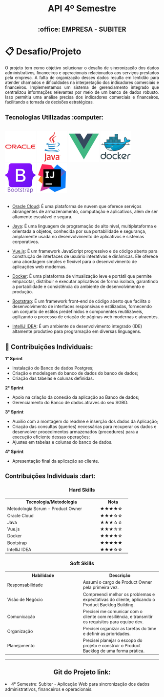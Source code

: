 <html>
<body>
 <h1 align="center"> API 4º Semestre</h1>
 <h1 align="center"> 
 <h2 align="center">:office: EMPRESA - SUBITER</h2>
 
# :clipboard: Desafio/Projeto
  

  <p align="justify" style="font-family:roboto;"> O projeto tem como objetivo solucionar o desafio de sincronização dos dados administrativos, financeiros e operacionais relacionados aos serviços prestados pela empresa. A falta de organização desses dados resulta em lentidão para atender chamados e dificuldades na interpretação dos indicadores comerciais e financeiros. Implementamos um sistema de gerenciamento integrado que centralizou informações relevantes por meio de um banco de dados robusto. Isso permitiu uma análise precisa dos indicadores comerciais e financeiros, facilitando a tomada de decisões estratégicas.

<h2 style="font-family:roboto;"> Tecnologias Utilizadas :computer:</h2>
 
 <div style="display: inline_block"><br> 
 <img src="https://raw.githubusercontent.com/devicons/devicon/1119b9f84c0290e0f0b38982099a2bd027a48bf1/icons/oracle/oracle-original.svg" width="100"    height="100" />	 
 <img src="https://raw.githubusercontent.com/devicons/devicon/1119b9f84c0290e0f0b38982099a2bd027a48bf1/icons/java/java-original-wordmark.svg" width="100"    height="100" />
 <img src="https://raw.githubusercontent.com/devicons/devicon/1119b9f84c0290e0f0b38982099a2bd027a48bf1/icons/vuejs/vuejs-original.svg" width="100" height="100" />
 <img src="https://raw.githubusercontent.com/devicons/devicon/1119b9f84c0290e0f0b38982099a2bd027a48bf1/icons/docker/docker-original-wordmark.svg" width="100" height="100" />
 <img src="https://raw.githubusercontent.com/devicons/devicon/1119b9f84c0290e0f0b38982099a2bd027a48bf1/icons/bootstrap/bootstrap-original-wordmark.svg" width="100" height="100" />
 <img src="https://raw.githubusercontent.com/devicons/devicon/1119b9f84c0290e0f0b38982099a2bd027a48bf1/icons/intellij/intellij-original.svg" width="100" height="100" />
</div>
 
<br>
 
  <ul>
  <li><a href="https://www.oracle.com/br/cloud/">Oracle Cloud</a>: É uma plataforma de nuvem que oferece serviços abrangentes de armazenamento, computação e aplicativos, além de ser altamente escalável e segura.</p></li>
  </li>	  
  <li><a href="https://www.java.com/pt-BR/">Java</a>: É uma linguagem de programação de alto nível, multiplataforma e orientada a objetos, conhecida por sua portabilidade e segurança, amplamente usada no desenvolvimento de aplicativos e sistemas corporativos.</p></li>
  </li>
   <li><a href="https://vuejs.org/">Vue.js</a>: É um framework JavaScript progressivo e de código aberto para construção de interfaces de usuário interativas e dinâmicas. Ele oferece uma abordagem simples e flexível para o desenvolvimento de aplicações web modernas.</p></li>
  </li>
   <li><a href="https://www.docker.com/">Docker</a>: É uma plataforma de virtualização leve e portátil que permite empacotar, distribuir e executar aplicativos de forma isolada, garantindo a portabilidade e consistência do ambiente de desenvolvimento e produção.</p></li>
  </li>
   <li><a href="https://getbootstrap.com/">Bootstrap</a>: É um framework front-end de código aberto que facilita o desenvolvimento de interfaces responsivas e estilizadas, fornecendo um conjunto de estilos predefinidos e componentes reutilizáveis, agilizando o processo de criação de páginas web modernas e atraentes.</p></li>
  </li>
  <li><a href="https://www.jetbrains.com/idea/">IntelliJ IDEA</a>: É um ambiente de desenvolvimento integrado (IDE) altamente produtivo para programação em diversas linguagens.</p></li>
  </li>
  </ul>

 ## :dart: Contribuições Individuais:

 **1° Sprint**
- Instalação do Banco de dados Postgres;
- Criação e modelagem do banco de dados do banco de dados;
- Criação das tabelas e colunas definidas.

 **2° Sprint**  
- Apoio na criação da conexão da aplicação ao Banco de dados;
- Gerenciamento do Banco de dados atraves do seu SGBD.

 **3° Sprint**
 - Auxilio com a montagem do readme e inserção dos dados da Aplicação;
 - Criação das consultas (queries) necessárias para recuperar os dados e desenvolver procedimentos armazenados (procedures) para a execução eficiente dessas operações;
 - Ajustes em tabelas e colunas do banco de dados.

 **4° Sprint**
 - Apresentação final da aplicação ao cliente.
  
  <h2 style="font-family:roboto;"> Contribuições Individuais :dart:</h2>

  <h3 align="center"> Hard Skills </h3>
  <table align="center">
    <tr>
      <th width="290px">Tecnologia/Metodologia</th>
      <th width="85px">Nota</th>
    </tr>
    <tr>
      <td>Metodologia Scrum - Product Owner</td>
      <td>★★★★☆</td>
    </tr>
    <tr>
      <td>Oracle Cloud</td>
      <td>★★★☆☆</td>
     </tr>	
    <tr>
      <td>Java</td>
      <td>★★★☆☆</td>
     </tr>
    <tr>
      <td>Vue.js</td>
      <td>★★★☆☆</td>
     </tr>
   <tr>
      <td>Docker</td>
      <td>★★★★☆</td>
   </tr>
   <tr>
      <td>Bootstrap</td>
      <td>★★★★★</td>
    </tr>
    <tr>
      <td>IntelliJ IDEA</td>
      <td>★★★☆☆</td>
    </tr>
  </table>
  
  <h3 align="center">Soft Skills</h3>
  <table align="center">
    <tr>
      <th width="270px">Habilidade</th>
      <th width="290px">Descrição</th>
    </tr>
    <tr>
      <td>Responsabilidade</td>
      <td>Assumi o cargo de Product Owner pela primeira vez.</td>
    </tr>
    <tr>
      <td>Visão de Negócio</td>
      <td>Compreendi melhor os problemas e expectativas do cliente, aplicando o Product Backlog Building.</td>
    </tr>
    <tr>
      <td>Comunicação</td>
      <td>Precisei me comunicar com o cliente com resiliência, e transmitir os requisitos para equipe dev.</td>
    </tr>
    <tr>
      <td>Organização</td>
      <td>Precisei organizar as tarefas do time e definir as prioridades.</td>
    </tr>
    <tr>
      <td>Planejamento</td>
      <td>Precisei planejar o escopo do projeto e construir o Product Backlog de uma forma prática.</td>
    </tr>
  </table>
  
---

 <h2 align="center"> Git do Projeto link:</h2>

   
   <p align="justify" style="font-family:roboto;"><li>4° Semestre: Subiter - Aplicação Web para sincronização dos dados administrativos, financeiros e operacionais.</a></li></p>
   
</body>
</html>
